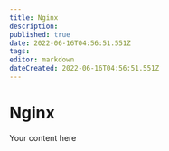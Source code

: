```yaml
---
title: Nginx
description: 
published: true
date: 2022-06-16T04:56:51.551Z
tags: 
editor: markdown
dateCreated: 2022-06-16T04:56:51.551Z
---
```


# Nginx
Your content here